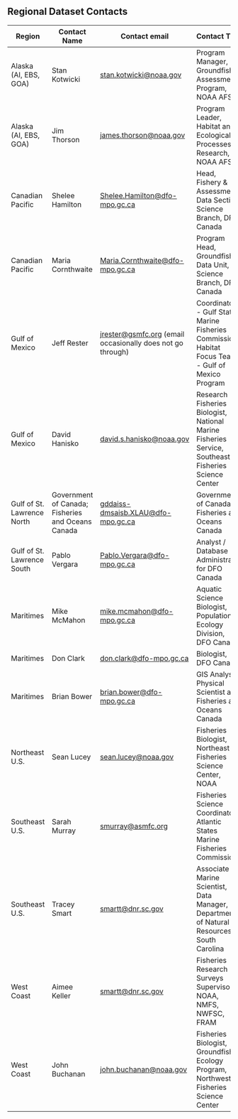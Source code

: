 
Regional Dataset Contacts
-------------------------------

| Region                   | Contact Name   | Contact email              | Contact Title                                             |       
|--------------------------|----------------|----------------------------|-----------------------------------------------------------|
| Alaska (AI, EBS, GOA)    |  Stan Kotwicki | stan.kotwicki@noaa.gov     | Program Manager, Groundfish Assessment Program, NOAA AFSC |
| Alaska (AI, EBS, GOA)    |  Jim Thorson   | james.thorson@noaa.gov     | Program Leader, Habitat and Ecological Processes Research, NOAA AFSC |
| Canadian Pacific    |  Shelee Hamilton   | Shelee.Hamilton@dfo-mpo.gc.ca    | Head, Fishery & Assessment Data Section, Science Branch, DFO Canada|
| Canadian Pacific    |  Maria Cornthwaite   | Maria.Cornthwaite@dfo-mpo.gc.ca    | Program Head, Groundfish Data Unit, Science Branch, DFO Canada |
| Gulf of Mexico    |  Jeff Rester   | jrester@gsmfc.org (email occasionally does not go through)   | Coordinator - Gulf States Marine Fisheries Commissio - Habitat Focus Team - Gulf of Mexico Program |
| Gulf of Mexico   |  David Hanisko  | david.s.hanisko@noaa.gov    | Research Fisheries Biologist, National Marine Fisheries Service, Southeast Fisheries Science Center |
| Gulf of St. Lawrence North  |  Government of Canada; Fisheries and Oceans Canada  | gddaiss-dmsaisb.XLAU@dfo-mpo.gc.ca    | Government of Canada; Fisheries and Oceans Canada |
| Gulf of St. Lawrence South  |  Pablo Vergara  | Pablo.Vergara@dfo-mpo.gc.ca   | Analyst / Database Administrator for DFO Canada |
| Maritimes  |  Mike McMahon  | mike.mcmahon@dfo-mpo.gc.ca   | Aquatic Science Biologist, Population Ecology Division, DFO Canada |
| Maritimes  |  Don Clark  | don.clark@dfo-mpo.gc.ca   | Biologist, DFO Canada |
| Maritimes  |  Brian Bower | brian.bower@dfo-mpo.gc.ca   | GIS Analyst/ Physical Scientist at Fisheries and Oceans Canada |
| Northeast U.S.  |  Sean Lucey | sean.lucey@noaa.gov   | Fisheries Biologist, Northeast Fisheries Science Center, NOAA |
| Southeast U.S.  |  Sarah Murray | smurray@asmfc.org   | Fisheries Science Coordinator, Atlantic States Marine Fisheries Commission |
| Southeast U.S.  |  Tracey Smart | smartt@dnr.sc.gov   | Associate Marine Scientist, Data Manager, Department of Natural Resources, South Carolina  |
| West Coast  |  Aimee Keller | smartt@dnr.sc.gov   | Fisheries Research Surveys Supervisor, NOAA, NMFS, NWFSC, FRAM  |
| West Coast  |  John Buchanan | john.buchanan@noaa.gov  | Fisheries Biologist, Groundfish Ecology Program, Northwest Fisheries Science Center |





